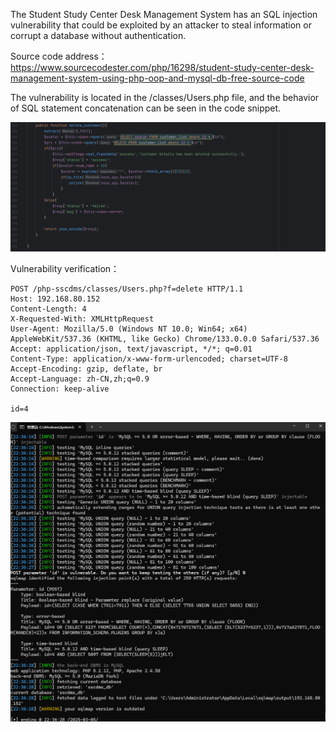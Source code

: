 The Student Study Center Desk Management System has an SQL injection vulnerability that could be exploited by an attacker to steal information or corrupt a database without authentication.







Source code address：https://www.sourcecodester.com/php/16298/student-study-center-desk-management-system-using-php-oop-and-mysql-db-free-source-code



The vulnerability is located in the /classes/Users.php file, and the behavior of SQL statement concatenation can be seen in the code snippet.

![image-20250326234728460](images/image-20250326234728460.png)



Vulnerability verification：

```
POST /php-sscdms/classes/Users.php?f=delete HTTP/1.1
Host: 192.168.80.152
Content-Length: 4
X-Requested-With: XMLHttpRequest
User-Agent: Mozilla/5.0 (Windows NT 10.0; Win64; x64) AppleWebKit/537.36 (KHTML, like Gecko) Chrome/133.0.0.0 Safari/537.36
Accept: application/json, text/javascript, */*; q=0.01
Content-Type: application/x-www-form-urlencoded; charset=UTF-8
Accept-Encoding: gzip, deflate, br
Accept-Language: zh-CN,zh;q=0.9
Connection: keep-alive

id=4
```

 ![image-20250326234653326](images/image-20250326234653326.png)








































